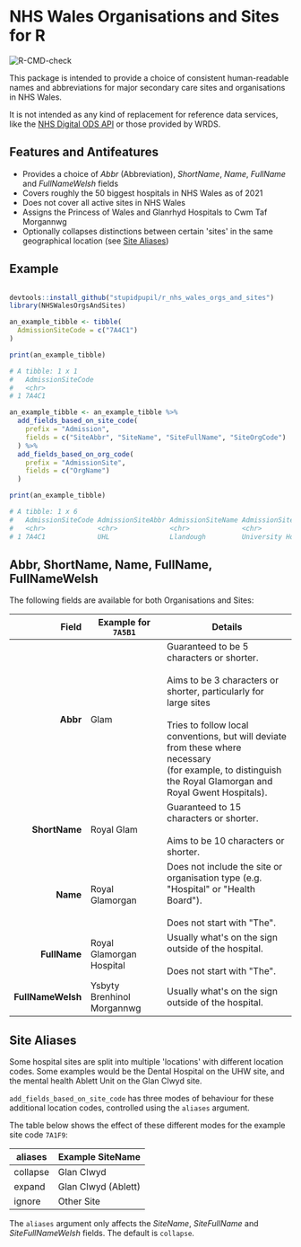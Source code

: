 # NHS Wales Organisations and Sites for R

![R-CMD-check](https://github.com/stupidpupil/r_nhs_wales_orgs_and_sites/actions/workflows/check-release.yaml/badge.svg)

This package is intended to provide a choice of consistent human-readable names and abbreviations for major secondary care sites and organisations in NHS Wales. 

It is not intended as any kind of replacement for reference data services, like the [NHS Digital ODS API](https://digital.nhs.uk/services/organisation-data-service/guidance-for-developers/how-to-obtain-organisation-data-via-the-ods-api-suite) or those provided by WRDS.


## Features and Antifeatures

- Provides a choice of *Abbr* (Abbreviation), *ShortName*, *Name*, *FullName* and *FullNameWelsh* fields
- Covers roughly the 50 biggest hospitals in NHS Wales as of 2021
- Does not cover all active sites in NHS Wales
- Assigns the Princess of Wales and Glanrhyd Hospitals to Cwm Taf Morgannwg
- Optionally collapses distinctions between certain 'sites' in the same geographical location (see [Site Aliases](#site-aliases))

## Example

```R

devtools::install_github("stupidpupil/r_nhs_wales_orgs_and_sites")
library(NHSWalesOrgsAndSites)

an_example_tibble <- tibble(
  AdmissionSiteCode = c("7A4C1")
)

print(an_example_tibble)

# A tibble: 1 x 1
#   AdmissionSiteCode
#   <chr>
# 1 7A4C1

an_example_tibble <- an_example_tibble %>% 
  add_fields_based_on_site_code(
    prefix = "Admission", 
    fields = c("SiteAbbr", "SiteName", "SiteFullName", "SiteOrgCode")
  ) %>%
  add_fields_based_on_org_code(
    prefix = "AdmissionSite",
    fields = c("OrgName")
  )

print(an_example_tibble)

# A tibble: 1 x 6
#   AdmissionSiteCode AdmissionSiteAbbr AdmissionSiteName AdmissionSiteFullName         AdmissionSiteOrgCode AdmissionSiteOrgName
#   <chr>             <chr>             <chr>             <chr>                         <chr>                <chr>               
# 1 7A4C1             UHL               Llandough         University Hospital Llandough 7A4                  Cardiff & Vale      

```

## Abbr, ShortName, Name, FullName, FullNameWelsh

The following fields are available for both Organisations and Sites:

|             Field | Example for `7A5B1`        | Details                                                                                                                                                                                                                                                                                  |
|------------------:|----------------------------|------------------------------------------------------------------------------------------------------------------------------------------------------------------------------------------------------------------------------------------------------------------------------------------|
|          **Abbr** | Glam                       | Guaranteed to be 5 characters or shorter. <br><br>Aims to be 3 characters or shorter, particularly for large sites<br><br>Tries to follow local conventions, but will deviate from these where necessary<br>(for example, to distinguish the Royal Glamorgan and Royal Gwent Hospitals). |
|     **ShortName** | Royal Glam                 | Guaranteed to 15 characters or shorter. <br><br>Aims to be 10 characters or shorter.                                                                                                                                                                                                     |
|          **Name** | Royal Glamorgan            | Does not include the site or organisation type (e.g. "Hospital" or "Health Board").<br><br>Does not start with "The".                                                                                                                                                                    |
|      **FullName** | Royal Glamorgan Hospital   | Usually what's on the sign outside of the hospital.<br><br>Does not start with "The".                                                                                                                                                                                                    |
| **FullNameWelsh** | Ysbyty Brenhinol Morgannwg | Usually what's on the sign outside of the hospital.                                                                                                                                                                                                                                      |

## Site Aliases
Some hospital sites are split into multiple 'locations' with different location codes. Some examples would be the Dental Hospital on the UHW site, and the mental health Ablett Unit on the Glan Clwyd site.

`add_fields_based_on_site_code` has three modes of behaviour for these additional location codes, controlled using the `aliases` argument.

The table below shows the effect of these different modes for the example site code `7A1F9`:


| aliases  | Example SiteName         |
|----------|--------------------------|
| collapse | Glan Clwyd               |
| expand   | Glan Clwyd (Ablett)      |
| ignore   | Other Site               |


The `aliases` argument only affects the *SiteName*, *SiteFullName* and *SiteFullNameWelsh* fields. The default is `collapse`.

